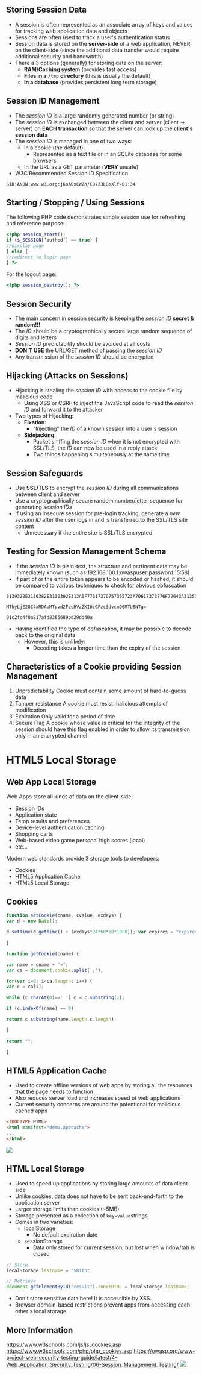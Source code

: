 ## Storing Session Data
- A session is often represented as an associate array of keys and values for tracking web application data and objects
- Sessions are often used to track a user's authentication status
- Session data is stored on the **server-side** of a web application, NEVER on the client-side (since the additional data transfer would require additional security and bandwitdth)
- There a 3 options (generally) for storing data on the server:
	- **RAM/Caching system** (provides fast access)
	- **Files in a** `/tmp` **directory** (this is usually the default)
	- **In a database** (provides persistent long term storage)

## Session ID Management
- The *session ID* is a large randomly generated number (or string)
- The *session ID* is exchanged between the client and server (client -> server) on **EACH transaction** so that the server can look up the **client's session data** 
- The *session ID* is managed in one of two ways:
	- In a cookie (the default)
		- Represented as a text file or in an SQLite database for some browsers
	- In the URL as a GET parameter (**VERY** unsafe)
- W3C Recommended Session ID Specification
```
SID:ANON:www.w3.org:j6oAOxCWZh/CD723LGeXlf-01:34
```

## Starting / Stopping / Using Sessions
The following PHP code demonstrates simple session use for refreshing and reference purpose:
```php
<?php session_start();
if ($_SESSION[‘authed’] == true) {
//display page
} else {
//redirect to login page
} ?>
```
For the logout page:
```php
<?php session_destroy(); ?>
```

## Session Security
- The main concern in session security is keeping the *session ID* **secret & random!!!**
- The *ID* should be a cryptographically secure large random sequence of digits and letters
- *Session ID* predictability should be avoided at all costs
- **DON'T USE** the URL/GET method of passing the *session ID*
- Any transmission of the *session ID* should be encrypted

## Hijacking (Attacks on Sessions)
- Hijacking is stealing the *session ID* with access to the cookie file by malicious code
	- Using XSS or CSRF to inject the JavaScript code to read the *session ID* and forward it to the attacker
- Two types of Hijacking:
	- **Fixation**:
		- "Injecting" the *ID* of a known session into a user's session
	- **Sidejacking**:
		- Packet sniffing the *session ID* when it is not encrypted with SSL/TLS, the *ID* can now be used in a reply attack
		- Two things happening simultaneously at the same time

## Session Safeguards
- Use **SSL/TLS** to encrypt the *session ID* during all communications between client and server
- Use a cryptographically secure random number/letter sequence for generating *session IDs*
- If using an insecure session for pre-login tracking, generate a *new session ID* after the user logs in and is transferred to the SSL/TLS site content
	- Unnecessary if the entire site is SSL/TLS encrypted


## Testing for Session Management Schema
- If the *session ID* is plain-text, the structure and pertinent data may be immediately known (such as 192.168.100.1:owaspuser:password:15:58)
- If part of or the entire token appears to be encoded or hashed, it should be compared to various techniques to check for obvious obfuscation
```Hex
3139322E3136382E3130302E313A6F77617370757365723A70617373776F72643A31353A3538
```
```Base64
MTkyLjE2OC4xMDAuMTpvd2FzcHVzZXI6cGFzc3dvcmQ6MTU6NTg=
```
```Md5
01c2fc4f0a817afd8366689bd29dd40a
```
- Having identified the type of obfuscation, it may be possible to decode back to the original data
	- However, this is unlikely:
		- Decoding takes a longer time than the expiry of the session

## Characteristics of a Cookie providing Session Management
1. Unpredictability
	Cookie must contain some amount of hard-to-guess data
2. Tamper resistance
	A cookie must resist malicious attempts of modification
3. Expiration
	Only valid for a period of time 
4. Secure Flag
	A cookie whose value is critical for the integrity of the session should have this flag enabled in order to allow its transmission only in an encrypted channel 


# HTML5 Local Storage

## Web App Local Storage
Web Apps store all kinds of data on the client-side:
- Session IDs
- Application state
- Temp results and preferences
- Device-level authentication caching
- Shopping carts
- Web-based video game personal high scores (local)
- etc...

Modern web standards provide 3 storage tools to developers:
- Cookies
- HTML5 Application Cache
- HTML5 Local Storage

## Cookies
```js
function setCookie(cname, cvalue, exdays) { 
var d = new Date();

d.setTime(d.getTime() + (exdays*24*60*60*1000)); var expires = "expires="+d.toUTCString(); document.cookie = cname+"="+cvalue+"; "+expires;

}

function getCookie(cname) { 

var name = cname + "=";
var ca = document.cookie.split(';'); 

for(var i=0; i<ca.length; i++) {
var c = ca[i];

while (c.charAt(0)==' ') c = c.substring(1);

if (c.indexOf(name) == 0)

return c.substring(name.length,c.length);

}

return "";

}
```

## HTML5 Application Cache
- Used to create offline versions of web apps by storing all the resources that the page needs to function
- Also reduces server load and increases speed of web applications
- Current security concerns are around the potentional for malicious cached apps
```HTML
<!DOCTYPE HTML>
<html manifest="demo.appcache">
...
</html>
```
![](Pasted%20image%2020240311142904.png)
## HTML Local Storage
- Used to speed up applications by storing large amounts of data client-side
- Unlike cookies, data does not have to be sent back-and-forth to the application server
- Larger storage limits than cookies (~5MB)
- Storage presented as a collection of `key=value`strings
- Comes in two varieties:
	- localStorage
		- No default expiration date
	- sessionStorage
		- Data only stored for current session, but lost when window/tab is closed
```js
// Store
localStorage.lastname = "Smith";

// Retrieve
document.getElementById("result").innerHTML = localStorage.lastname;
```
- Don't store sensitive data here! It is accessible by XSS.
- Browser domain-based restrictions prevent apps from accessing each other's local storage 

## More Information
https://www.w3schools.com/js/js_cookies.asp
https://www.w3schools.com/php/php_cookies.asp
https://owasp.org/www-project-web-security-testing-guide/latest/4-Web_Application_Security_Testing/06-Session_Management_Testing/
![](Pasted%20image%2020240311143327.png)
